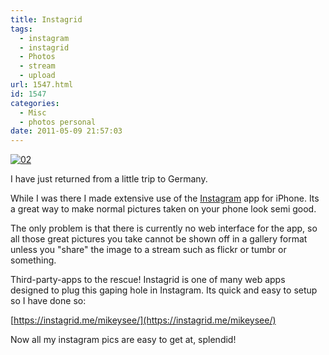 ```yaml
---
title: Instagrid
tags:
  - instagram
  - instagrid
  - Photos
  - stream
  - upload
url: 1547.html
id: 1547
categories:
  - Misc
  - photos personal
date: 2011-05-09 21:57:03
---
```


[![](https://mikecann.co.uk/wp-content/uploads/2011/05/02.jpg "02")](https://mikecann.co.uk/wp-content/uploads/2011/05/02.jpg)

I have just returned from a little trip to Germany.
<!-- more -->
While I was there I made extensive use of the [Instagram](https://instagr.am/) app for iPhone. Its a great way to make normal pictures taken on your phone look semi good.

The only problem is that there is currently no web interface for the app, so all those great pictures you take cannot be shown off in a gallery format unless you "share" the image to a stream such as flickr or tumbr or something.

Third-party-apps to the rescue! Instagrid is one of many web apps designed to plug this gaping hole in Instagram. Its quick and easy to setup so I have done so:

[https://instagrid.me/mikeysee/](https://instagrid.me/mikeysee/)

Now all my instagram pics are easy to get at, splendid!